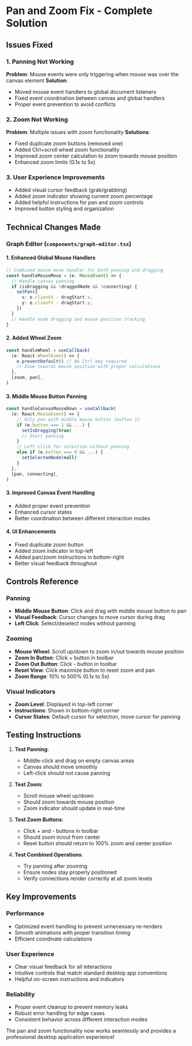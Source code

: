# Pan and Zoom Fix - Complete Solution

## Issues Fixed

### 1. **Panning Not Working**
**Problem**: Mouse events were only triggering when mouse was over the canvas element
**Solution**: 
- Moved mouse event handlers to global document listeners
- Fixed event coordination between canvas and global handlers
- Proper event prevention to avoid conflicts

### 2. **Zoom Not Working**
**Problem**: Multiple issues with zoom functionality
**Solutions**:
- Fixed duplicate zoom buttons (removed one)
- Added Ctrl+scroll wheel zoom functionality
- Improved zoom center calculation to zoom towards mouse position
- Enhanced zoom limits (0.1x to 5x)

### 3. **User Experience Improvements**
- Added visual cursor feedback (grab/grabbing)
- Added zoom indicator showing current zoom percentage
- Added helpful instructions for pan and zoom controls
- Improved button styling and organization

## Technical Changes Made

### Graph Editor (`components/graph-editor.tsx`)

#### 1. Enhanced Global Mouse Handlers
```typescript
// Combined mouse move handler for both panning and dragging
const handleMouseMove = (e: MouseEvent) => {
  // Handle canvas panning
  if (isDragging && !draggedNode && !connecting) {
    setPan({
      x: e.clientX - dragStart.x,
      y: e.clientY - dragStart.y,
    })
  }
  // Handle node dragging and mouse position tracking
}
```

#### 2. Added Wheel Zoom
```typescript
const handleWheel = useCallback(
  (e: React.WheelEvent) => {
    e.preventDefault() // No Ctrl key required
    // Zoom towards mouse position with proper calculations
  },
  [zoom, pan],
)
```

#### 3. Middle Mouse Button Panning
```typescript
const handleCanvasMouseDown = useCallback(
  (e: React.MouseEvent) => {
    // Only pan with middle mouse button (button 1)
    if (e.button === 1 && ...) {
      setIsDragging(true)
      // Start panning
    }
    // Left click for selection without panning
    else if (e.button === 0 && ...) {
      setSelectedNode(null)
    }
  },
  [pan, connecting],
)
```

#### 3. Improved Canvas Event Handling
- Added proper event prevention
- Enhanced cursor states
- Better coordination between different interaction modes

#### 4. UI Enhancements
- Fixed duplicate zoom button
- Added zoom indicator in top-left
- Added pan/zoom instructions in bottom-right
- Better visual feedback throughout

## Controls Reference

### Panning
- **Middle Mouse Button**: Click and drag with middle mouse button to pan
- **Visual Feedback**: Cursor changes to move cursor during drag
- **Left Click**: Select/deselect nodes without panning

### Zooming
- **Mouse Wheel**: Scroll up/down to zoom in/out towards mouse position
- **Zoom In Button**: Click + button in toolbar
- **Zoom Out Button**: Click - button in toolbar
- **Reset View**: Click maximize button to reset zoom and pan
- **Zoom Range**: 10% to 500% (0.1x to 5x)

### Visual Indicators
- **Zoom Level**: Displayed in top-left corner
- **Instructions**: Shown in bottom-right corner
- **Cursor States**: Default cursor for selection, move cursor for panning

## Testing Instructions

1. **Test Panning**:
   - Middle-click and drag on empty canvas areas
   - Canvas should move smoothly
   - Left-click should not cause panning

2. **Test Zoom**:
   - Scroll mouse wheel up/down
   - Should zoom towards mouse position
   - Zoom indicator should update in real-time

3. **Test Zoom Buttons**:
   - Click + and - buttons in toolbar
   - Should zoom in/out from center
   - Reset button should return to 100% zoom and center position

4. **Test Combined Operations**:
   - Try panning after zooming
   - Ensure nodes stay properly positioned
   - Verify connections render correctly at all zoom levels

## Key Improvements

### Performance
- Optimized event handling to prevent unnecessary re-renders
- Smooth animations with proper transition timing
- Efficient coordinate calculations

### User Experience
- Clear visual feedback for all interactions
- Intuitive controls that match standard desktop app conventions
- Helpful on-screen instructions and indicators

### Reliability
- Proper event cleanup to prevent memory leaks
- Robust error handling for edge cases
- Consistent behavior across different interaction modes

The pan and zoom functionality now works seamlessly and provides a professional desktop application experience!

